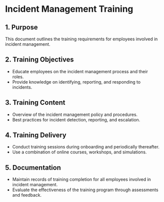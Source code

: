 # Incident Management Training

## 1. Purpose
This document outlines the training requirements for employees involved in incident management.

## 2. Training Objectives
- Educate employees on the incident management process and their roles.
- Provide knowledge on identifying, reporting, and responding to incidents.

## 3. Training Content
- Overview of the incident management policy and procedures.
- Best practices for incident detection, reporting, and escalation.

## 4. Training Delivery
- Conduct training sessions during onboarding and periodically thereafter.
- Use a combination of online courses, workshops, and simulations.

## 5. Documentation
- Maintain records of training completion for all employees involved in incident management.
- Evaluate the effectiveness of the training program through assessments and feedback. 